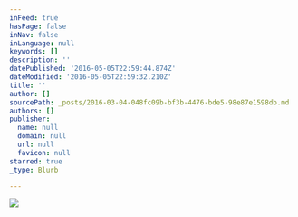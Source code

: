```yaml
---
inFeed: true
hasPage: false
inNav: false
inLanguage: null
keywords: []
description: ''
datePublished: '2016-05-05T22:59:44.874Z'
dateModified: '2016-05-05T22:59:32.210Z'
title: ''
author: []
sourcePath: _posts/2016-03-04-048fc09b-bf3b-4476-bde5-98e87e1598db.md
authors: []
publisher:
  name: null
  domain: null
  url: null
  favicon: null
starred: true
_type: Blurb

---
```

![](https://the-grid-user-content.s3-us-west-2.amazonaws.com/1a7ca92b-6280-4e2b-8b21-0730d2719d94.png)